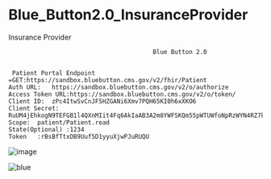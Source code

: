 # Blue_Button2.0_InsuranceProvider
Insurance Provider
		
		
		                                    Blue Button 2.0 
		
		
	 Patient Portal Endpoint =GET:https://sandbox.bluebutton.cms.gov/v2/fhir/Patient
	Auth URL:	https://sandbox.bluebutton.cms.gov/v2/o/authorize
	Access Token URL:https://sandbox.bluebutton.cms.gov/v2/o/token/
	Client ID:	zPc4ItwSvCnJF5HZGANi6Xmv7PQH65KI0h6xXKO6
	Client Secret:	RuUM4jEhkogN9TEFGB1l4QXnMIit4Fq6AkIaAB3A2m8YWFSKQm55pWTUWfoNpRzWYN4RZ7koer6Q1TEqis8d4r8kramWPaQyI7wOlgcWFCf1J8TcN1hH4NQXA6eAVWTf
	Scope:	patient/Patient.read
	State(Optional)	:1234
	Token	:rBsBfTtxDB9Uuf5D1yyuXjwPJuRUQU
		
![image](https://github.com/user-attachments/assets/5e52646b-7791-4bf3-a610-420403b6b3e6)

![blue](https://github.com/user-attachments/assets/e19797b5-5876-49e6-94d1-35bfa2f7826a)


